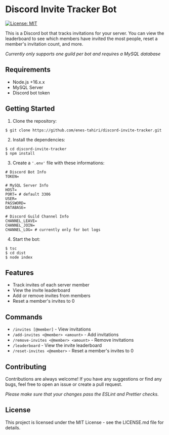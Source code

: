 # Discord Invite Tracker Bot
[![License: MIT](https://img.shields.io/badge/License-MIT-green.svg)](https://opensource.org/licenses/MIT)

This is a Discord bot that tracks invitations for your server. You can view the leaderboard to see which members have invited the most people, reset a member's invitation count, and more. 

*Currently only supports one guild per bot and requires a MySQL database*
## Requirements
* Node.js +16.x.x
* MySQL Server
* Discord bot token


## Getting Started

 1. Clone the repository:

```
$ git clone https://github.com/enes-tahiri/discord-invite-tracker.git
```
 2. Install the dependencies: 
```
$ cd discord-invite-tracker
$ npm install
```
 3. Create a `'.env'` file with these informations:
```
# Discord Bot Info
TOKEN=

# MySQL Server Info
HOST=
PORT= # default 3306
USER=
PASSWORD=
DATABASE=

# Discord Guild Channel Info
CHANNEL_LEAVE=
CHANNEL_JOIN=
CHANNEL_LOG= # currently only for bot logs
```
 4. Start the bot:
```
$ tsc
$ cd dist
$ node index
```
## Features
* Track invites of each server member
* View the invite leaderboard
* Add or remove invites from members
* Reset a member's invites to 0

## Commands
* `/invites [@member]` - View invitations
* `/add-invites <@member> <amount>` - Add invitations
* `/remove-invites <@member> <amount>` - Remove invitations
* `/leaderboard` - View the invite leaderboard
* `/reset-invites <@member>` - Reset a member's invites to 0

## Contributing
Contributions are always welcome! If you have any suggestions or find any bugs, feel free to open an issue or create a pull request.

_Please make sure that your changes pass the ESLint and Prettier checks._

## License
This project is licensed under the MIT License - see the LICENSE.md file for details.
